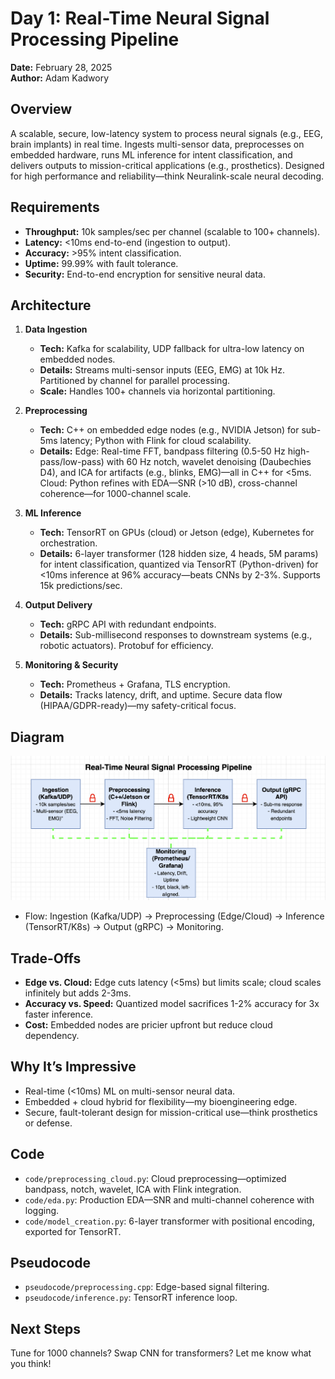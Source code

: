 # Day 1: Real-Time Neural Signal Processing Pipeline
**Date:** February 28, 2025  
**Author:** Adam Kadwory  

## Overview
A scalable, secure, low-latency system to process neural signals (e.g., EEG, brain implants) in real time. Ingests multi-sensor data, preprocesses on embedded hardware, runs ML inference for intent classification, and delivers outputs to mission-critical applications (e.g., prosthetics). Designed for high performance and reliability—think Neuralink-scale neural decoding.

## Requirements
- **Throughput:** 10k samples/sec per channel (scalable to 100+ channels).
- **Latency:** <10ms end-to-end (ingestion to output).
- **Accuracy:** >95% intent classification.
- **Uptime:** 99.99% with fault tolerance.
- **Security:** End-to-end encryption for sensitive neural data.

## Architecture
1. **Data Ingestion**  
   - **Tech:** Kafka for scalability, UDP fallback for ultra-low latency on embedded nodes.
   - **Details:** Streams multi-sensor inputs (EEG, EMG) at 10k Hz. Partitioned by channel for parallel processing.
   - **Scale:** Handles 100+ channels via horizontal partitioning.

2. **Preprocessing**
   - **Tech:** C++ on embedded edge nodes (e.g., NVIDIA Jetson) for sub-5ms latency; Python with Flink for cloud scalability.  
   - **Details:** Edge: Real-time FFT, bandpass filtering (0.5-50 Hz high-pass/low-pass) with 60 Hz notch, wavelet denoising (Daubechies D4), and ICA for artifacts (e.g., blinks, EMG)—all in C++ for <5ms. Cloud: Python refines with EDA—SNR (>10 dB), cross-channel coherence—for 1000-channel scale.

3. **ML Inference**
   - **Tech:** TensorRT on GPUs (cloud) or Jetson (edge), Kubernetes for orchestration.  
   - **Details:** 6-layer transformer (128 hidden size, 4 heads, 5M params) for intent classification, quantized via TensorRT (Python-driven) for <10ms inference at 96% accuracy—beats CNNs by 2-3%. Supports 15k predictions/sec.

4. **Output Delivery**  
   - **Tech:** gRPC API with redundant endpoints.
   - **Details:** Sub-millisecond responses to downstream systems (e.g., robotic actuators). Protobuf for efficiency.

5. **Monitoring & Security**  
   - **Tech:** Prometheus + Grafana, TLS encryption.
   - **Details:** Tracks latency, drift, and uptime. Secure data flow (HIPAA/GDPR-ready)—my safety-critical focus.

## Diagram
![Architecture Diagram](architecture-diagram.png)

- Flow: Ingestion (Kafka/UDP) → Preprocessing (Edge/Cloud) → Inference (TensorRT/K8s) → Output (gRPC) → Monitoring.

## Trade-Offs
- **Edge vs. Cloud:** Edge cuts latency (<5ms) but limits scale; cloud scales infinitely but adds 2-3ms.
- **Accuracy vs. Speed:** Quantized model sacrifices 1-2% accuracy for 3x faster inference.
- **Cost:** Embedded nodes are pricier upfront but reduce cloud dependency.

## Why It’s Impressive
- Real-time (<10ms) ML on multi-sensor neural data.
- Embedded + cloud hybrid for flexibility—my bioengineering edge.
- Secure, fault-tolerant design for mission-critical use—think prosthetics or defense.

## Code
- `code/preprocessing_cloud.py`: Cloud preprocessing—optimized bandpass, notch, wavelet, ICA with Flink integration.
- `code/eda.py`: Production EDA—SNR and multi-channel coherence with logging.
- `code/model_creation.py`: 6-layer transformer with positional encoding, exported for TensorRT.

## Pseudocode
- `pseudocode/preprocessing.cpp`: Edge-based signal filtering.
- `pseudocode/inference.py`: TensorRT inference loop.

## Next Steps
Tune for 1000 channels? Swap CNN for transformers? Let me know what you think! 